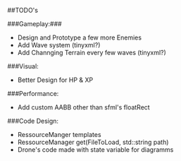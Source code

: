 ##TODO's

###Gameplay:###

* Design and Prototype a few more Enemies
* Add Wave system (tinyxml?)
* Add Channging Terrain every few waves (tinyxml?)

###Visual:

* Better Design for HP & XP

###Performance:

* Add custom AABB other than sfml's floatRect

###Code Design:

* RessourceManger templates
* RessourceManager get(FileToLoad, std::string path)
* Drone's code made with state variable for diagramms
